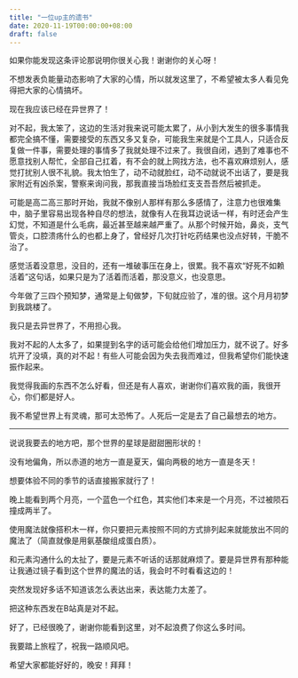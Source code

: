 ```yaml
---
title: "一位up主的遗书"
date: 2020-11-19T00:00:00+08:00
draft: false
---
```


如果你能发现这条评论那说明你很关心我！谢谢你的关心呀！

不想发表负能量动态影响了大家的心情，所以就发这里了，不希望被太多人看见免得把大家的心情搞坏。

现在我应该已经在异世界了！

对不起，我太笨了，这边的生活对我来说可能太累了，从小到大发生的很多事情我都完全搞不懂，需要接受的东西又多又复杂，可能我生来就是个工具人，只适合反复做一件事，需要处理的事情多了我就处理不过来了。我很自闭，遇到了难事也不愿意找别人帮忙，全部自己扛着，有不会的就上网找方法，也不喜欢麻烦别人，感觉打扰别人很不礼貌。我太怕生了，动不动就脸红，动不动就说不出话了，要是我家附近有凶杀案，警察来询问我，那我直接当场脸红支支吾吾然后被抓走。

可能是高二高三那时开始，我就不像别人那样有那么多感情了，注意力也很难集中，脑子里容易出现各种自尽的想法，就像有人在我耳边说话一样，有时还会产生幻觉，不知道是什么毛病，最近甚至越来越严重了。从那个时候开始，鼻炎，支气管炎，口腔溃疡什么的也都上身了，曾经好几次打针吃药结果也没点好转，干脆不治了。

感觉活着没意思，没目的，还有一堆破事压在身上，很累。我不喜欢“好死不如赖活着”这句话，如果只是为了活着而活着，那没意义，也没意思。

今年做了三四个预知梦，通常是上旬做梦，下旬就应验了，准的很。这个月月初梦到我跳楼了。

我只是去异世界了，不用担心我。

我对不起的人太多了，如果提到名字的话可能会给他们增加压力，就不说了。好多坑开了没填，真的对不起！有些人可能会因为失去我而难过，但我希望你们能快速振作起来。

我觉得我画的东西不怎么好看，但还是有人喜欢，谢谢你们喜欢我的画，我很开心，你们都是好人。

我不希望世界上有灵魂，那可太恐怖了。人死后一定是去了自己最想去的地方。

---

说说我要去的地方吧，那个世界的星球是甜甜圈形状的！

没有地偏角，所以赤道的地方一直是夏天，偏向两极的地方一直是冬天！

想要体验不同的季节的话直接搬家就行了！

晚上能看到两个月亮，一个蓝色一个红色，其实他们本来是一个月亮，不过被陨石撞成两半了。

使用魔法就像搭积木一样，你只要把元素按照不同的方式排列起来就能放出不同的魔法了（简直就像是用氨基酸组成蛋白质）。

和元素沟通什么的太扯了，要是元素不听话的话那就麻烦了。要是异世界有那种能让我通过镜子看到这个世界的魔法的话，我会时不时看看这边的！

突然发现好多话不知道该怎么表达出来，表达能力太差了。

把这种东西发在B站真是对不起。

好了，已经很晚了，谢谢你能看到这里，对不起浪费了你这么多时间。

我要踏上旅程了，祝我一路顺风吧。

希望大家都能好好的，晚安！拜拜！